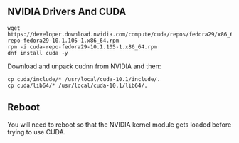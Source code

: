 ## NVIDIA Drivers And CUDA

```
wget https://developer.download.nvidia.com/compute/cuda/repos/fedora29/x86_64/cuda-repo-fedora29-10.1.105-1.x86_64.rpm
rpm -i cuda-repo-fedora29-10.1.105-1.x86_64.rpm
dnf install cuda -y

```

Download and unpack cudnn from NVIDIA and then:
```
cp cuda/include/* /usr/local/cuda-10.1/include/.
cp cuda/lib64/* /usr/local/cuda-10.1/lib64/.

```

## Reboot
You will need to reboot so that the NVIDIA kernel module gets loaded before trying to use CUDA.
